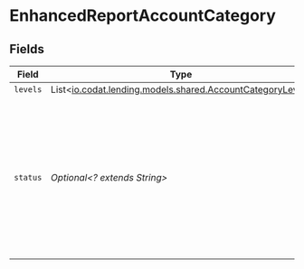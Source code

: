 # EnhancedReportAccountCategory


## Fields

| Field                                                                                                                                    | Type                                                                                                                                     | Required                                                                                                                                 | Description                                                                                                                              |
| ---------------------------------------------------------------------------------------------------------------------------------------- | ---------------------------------------------------------------------------------------------------------------------------------------- | ---------------------------------------------------------------------------------------------------------------------------------------- | ---------------------------------------------------------------------------------------------------------------------------------------- |
| `levels`                                                                                                                                 | List<[io.codat.lending.models.shared.AccountCategoryLevel](../../models/shared/AccountCategoryLevel.md)>                                 | :heavy_minus_sign:                                                                                                                       | N/A                                                                                                                                      |
| `status`                                                                                                                                 | *Optional<? extends String>*                                                                                                             | :heavy_minus_sign:                                                                                                                       | Returns a status of "Suggested" or "Confirmed". If an account has a confirmed category, it will replace any suggested category returned. |
